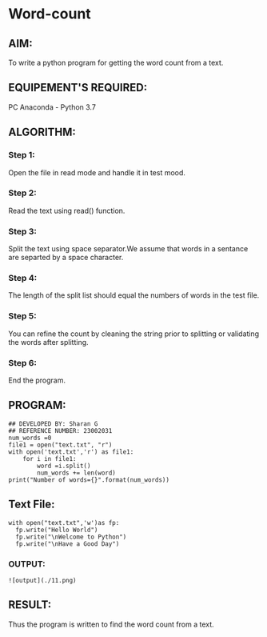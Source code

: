 # Word-count
## AIM:
To write a python program for getting the word count from a text.
## EQUIPEMENT'S REQUIRED: 
PC
Anaconda - Python 3.7
## ALGORITHM: 
### Step 1:
Open the file in read mode and handle it in test mood.
### Step 2: 
Read the text using read() function.
### Step 3: 
Split the text using space separator.We assume that words in a sentance are separted by a space character.
### Step 4:  
The length of the split list should equal the numbers of words in the test file.
### Step 5: 
You can refine the count by cleaning the string prior to splitting or validating the words after splitting.
### Step 6: 
End the program.

## PROGRAM:
```
## DEVELOPED BY: Sharan G
## REFERENCE NUMBER: 23002031
num_words =0
file1 = open("text.txt", "r")
with open('text.txt','r') as file1:
    for i in file1:
        word =i.split()
        num_words += len(word)
print("Number of words={}".format(num_words))
```
## Text File:
```
with open("text.txt",'w')as fp:
  fp.write("Hello World")
  fp.write("\nWelcome to Python")
  fp.write("\nHave a Good Day")
```
### OUTPUT:
```
![output](./11.png)
```
## RESULT:
Thus the program is written to find the word count from a text.
